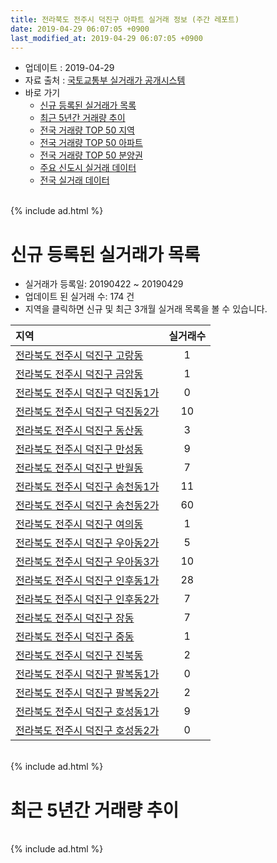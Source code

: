 ```yaml
---
title: 전라북도 전주시 덕진구 아파트 실거래 정보 (주간 레포트)
date: 2019-04-29 06:07:05 +0900
last_modified_at: 2019-04-29 06:07:05 +0900
---
```


* 업데이트 : 2019-04-29
* 자료 출처 : [국토교통부 실거래가 공개시스템](http://rt.molit.go.kr)
* 바로 가기
    * [신규 등록된 실거래가 목록](#신규-등록된-실거래가-목록)
    * [최근 5년간 거래량 추이](#최근-5년간-거래량-추이)
    * [전국 거래량 TOP 50 지역](https://inasie.github.io/apt-trade-info/최근-3개월-전국에서-가장-거래가-많이-발생한-지역)
    * [전국 거래량 TOP 50 아파트](https://inasie.github.io/apt-trade-info/최근-3개월-전국에서-가장-거래가-많이-발생한-아파트)
    * [전국 거래량 TOP 50 분양권](https://inasie.github.io/apt-trade-info/최근-3개월-전국에서-가장-거래가-많이-발생한-분양권)
    * [주요 신도시 실거래 데이터](https://inasie.github.io/apt-trade-info/주요-신도시)
    * [전국 실거래 데이터](https://inasie.github.io/apt-trade-info/전국)

<br>
{% include ad.html %}
<br>

# 신규 등록된 실거래가 목록
* 실거래가 등록일: 20190422 ~ 20190429
* 업데이트 된 실거래 수: 174 건
* 지역을 클릭하면 신규 및 최근 3개월 실거래 목록을 볼 수 있습니다.


|지역|실거래수|
|:---|:---:|
|[전라북도 전주시 덕진구 고랑동](https://inasie.github.io/apt-trade-info/전라북도-전주시-덕진구-고랑동)|1|
|[전라북도 전주시 덕진구 금암동](https://inasie.github.io/apt-trade-info/전라북도-전주시-덕진구-금암동)|1|
|[전라북도 전주시 덕진구 덕진동1가](https://inasie.github.io/apt-trade-info/전라북도-전주시-덕진구-덕진동1가)|0|
|[전라북도 전주시 덕진구 덕진동2가](https://inasie.github.io/apt-trade-info/전라북도-전주시-덕진구-덕진동2가)|10|
|[전라북도 전주시 덕진구 동산동](https://inasie.github.io/apt-trade-info/전라북도-전주시-덕진구-동산동)|3|
|[전라북도 전주시 덕진구 만성동](https://inasie.github.io/apt-trade-info/전라북도-전주시-덕진구-만성동)|9|
|[전라북도 전주시 덕진구 반월동](https://inasie.github.io/apt-trade-info/전라북도-전주시-덕진구-반월동)|7|
|[전라북도 전주시 덕진구 송천동1가](https://inasie.github.io/apt-trade-info/전라북도-전주시-덕진구-송천동1가)|11|
|[전라북도 전주시 덕진구 송천동2가](https://inasie.github.io/apt-trade-info/전라북도-전주시-덕진구-송천동2가)|60|
|[전라북도 전주시 덕진구 여의동](https://inasie.github.io/apt-trade-info/전라북도-전주시-덕진구-여의동)|1|
|[전라북도 전주시 덕진구 우아동2가](https://inasie.github.io/apt-trade-info/전라북도-전주시-덕진구-우아동2가)|5|
|[전라북도 전주시 덕진구 우아동3가](https://inasie.github.io/apt-trade-info/전라북도-전주시-덕진구-우아동3가)|10|
|[전라북도 전주시 덕진구 인후동1가](https://inasie.github.io/apt-trade-info/전라북도-전주시-덕진구-인후동1가)|28|
|[전라북도 전주시 덕진구 인후동2가](https://inasie.github.io/apt-trade-info/전라북도-전주시-덕진구-인후동2가)|7|
|[전라북도 전주시 덕진구 장동](https://inasie.github.io/apt-trade-info/전라북도-전주시-덕진구-장동)|7|
|[전라북도 전주시 덕진구 중동](https://inasie.github.io/apt-trade-info/전라북도-전주시-덕진구-중동)|1|
|[전라북도 전주시 덕진구 진북동](https://inasie.github.io/apt-trade-info/전라북도-전주시-덕진구-진북동)|2|
|[전라북도 전주시 덕진구 팔복동1가](https://inasie.github.io/apt-trade-info/전라북도-전주시-덕진구-팔복동1가)|0|
|[전라북도 전주시 덕진구 팔복동2가](https://inasie.github.io/apt-trade-info/전라북도-전주시-덕진구-팔복동2가)|2|
|[전라북도 전주시 덕진구 호성동1가](https://inasie.github.io/apt-trade-info/전라북도-전주시-덕진구-호성동1가)|9|
|[전라북도 전주시 덕진구 호성동2가](https://inasie.github.io/apt-trade-info/전라북도-전주시-덕진구-호성동2가)|0|


<br>
{% include ad.html %}
<br>

# 최근 5년간 거래량 추이


<div style="width:100%;">
    <canvas id="deal_progress" height="200"></canvas>
</div>

<script>
new Chart(document.getElementById("deal_progress"), {
    type: 'line',
    data: {
        labels: ['201404','201405','201406','201407','201408','201409','201410','201411','201412','201501','201502','201503','201504','201505','201506','201507','201508','201509','201510','201511','201512','201601','201602','201603','201604','201605','201606','201607','201608','201609','201610','201611','201612','201701','201702','201703','201704','201705','201706','201707','201708','201709','201710','201711','201712','201801','201802','201803','201804','201805','201806','201807','201808','201809','201810','201811','201812','201901','201902','201903','201904'],
        datasets: [{
            label: '매매',
            pointRadius: 1,
            data: [300, 312, 295, 308, 313, 439, 475, 365, 325, 424, 355, 481, 475, 416, 425, 394, 373, 370, 404, 361, 310, 339, 388, 480, 409, 347, 372, 337, 373, 391, 470, 326, 289, 320, 380, 416, 378, 382, 359, 372, 339, 365, 324, 367, 309, 870, 601, 690, 505, 479, 470, 473, 505, 565, 535, 417, 405, 522, 457, 460, 210],
            borderColor: "rgba(255, 201, 14, 1)",
            backgroundColor: "rgba(255, 201, 14, 0.5)",
            fill: false,
            lineTension: 0
        },{
            label: '전월세',
            pointRadius: 1,
            data: [187, 182, 216, 177, 181, 196, 187, 182, 184, 193, 182, 189, 200, 184, 154, 156, 148, 160, 212, 195, 217, 242, 250, 221, 184, 163, 192, 208, 194, 212, 293, 268, 236, 245, 233, 173, 147, 168, 142, 144, 131, 129, 169, 194, 210, 301, 322, 382, 307, 289, 305, 261, 224, 216, 272, 219, 268, 308, 324, 294, 136],
            borderColor: "rgba(0, 141, 185, 1)",
            backgroundColor: "rgba(0, 141, 185, 0.5)",
            fill: false,
            lineTension: 0
        }
        ]
    },
    options: {
        responsive: true,
        title: {
            display: false
        },
        tooltips: {
            mode: 'index',
            intersect: false
        },
        hover: {
            mode: 'nearest',
            intersect: true
        },
        scales: {
            xAxes: [{
                display: true,
                scaleLabel: {
                    display: true,
                    labelString: '년/월'
                }
            }],
            yAxes: [{
                display: true,
                ticks: {
                    suggestedMin: 0,
                },
                scaleLabel: {
                    display: true,
                    labelString: '실거래 수'
                }
            }]
        }
    }
});

</script>


<br>
{% include ad.html %}
<br>

